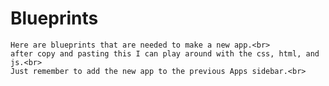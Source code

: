 


# Blueprints
    Here are blueprints that are needed to make a new app.<br>
    after copy and pasting this I can play around with the css, html, and js.<br>
    Just remember to add the new app to the previous Apps sidebar.<br>